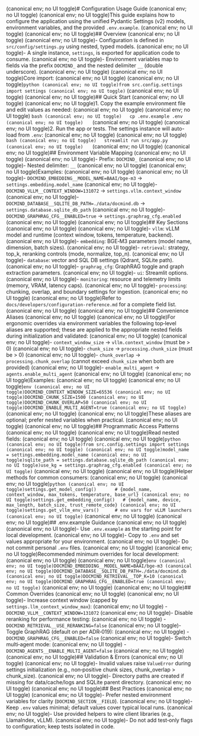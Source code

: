  (canonical env; no UI toggle)# Configuration Usage Guide
 (canonical env; no UI toggle)
 (canonical env; no UI toggle)This guide explains how to configure the application using the unified Pydantic Settings (v2) models, environment variables, and the provided `.env.example`.
 (canonical env; no UI toggle)
 (canonical env; no UI toggle)## Overview
 (canonical env; no UI toggle)
 (canonical env; no UI toggle)- Configuration is defined in `src/config/settings.py` using nested, typed models.
 (canonical env; no UI toggle)- A single instance, `settings`, is exported for application code to consume.
 (canonical env; no UI toggle)- Environment variables map to fields via the prefix `DOCMIND_` and the nested delimiter `__` (double underscore).
 (canonical env; no UI toggle)
 (canonical env; no UI toggle)Core import:
 (canonical env; no UI toggle)
 (canonical env; no UI toggle)```python
 (canonical env; no UI toggle)from src.config.settings import settings
 (canonical env; no UI toggle)```
 (canonical env; no UI toggle)
 (canonical env; no UI toggle)## Quick Start
 (canonical env; no UI toggle)
 (canonical env; no UI toggle)1. Copy the example environment file and edit values as needed:
 (canonical env; no UI toggle)
 (canonical env; no UI toggle)   ```bash
 (canonical env; no UI toggle)   cp .env.example .env
 (canonical env; no UI toggle)   ```
 (canonical env; no UI toggle)
 (canonical env; no UI toggle)2. Run the app or tests. The settings instance will auto-load from `.env`:
 (canonical env; no UI toggle)
 (canonical env; no UI toggle)   ```bash
 (canonical env; no UI toggle)   streamlit run src/app.py
 (canonical env; no UI toggle)   ```
 (canonical env; no UI toggle)
 (canonical env; no UI toggle)## Environment Variable Mapping
 (canonical env; no UI toggle)
 (canonical env; no UI toggle)- Prefix: `DOCMIND_`
 (canonical env; no UI toggle)- Nested delimiter: `__`
 (canonical env; no UI toggle)
 (canonical env; no UI toggle)Examples:
 (canonical env; no UI toggle)
 (canonical env; no UI toggle)- `DOCMIND_EMBEDDING__MODEL_NAME=BAAI/bge-m3` → `settings.embedding.model_name`
 (canonical env; no UI toggle)- `DOCMIND_VLLM__CONTEXT_WINDOW=131072` → `settings.vllm.context_window`
 (canonical env; no UI toggle)- `DOCMIND_DATABASE__SQLITE_DB_PATH=./data/docmind.db` → `settings.database.sqlite_db_path`
 (canonical env; no UI toggle)- `DOCMIND_GRAPHRAG_CFG__ENABLED=true` → `settings.graphrag_cfg.enabled`
 (canonical env; no UI toggle)
 (canonical env; no UI toggle)## Key Sections
 (canonical env; no UI toggle)
 (canonical env; no UI toggle)- `vllm`: vLLM model and runtime (context window, tokens, temperature, backend).
 (canonical env; no UI toggle)- `embedding`: BGE‑M3 parameters (model name, dimension, batch sizes).
 (canonical env; no UI toggle)- `retrieval`: strategy, top_k, reranking controls (mode, normalize, top_n).
 (canonical env; no UI toggle)- `database`: vector and SQL DB settings (Qdrant, SQLite path).
 (canonical env; no UI toggle)- `graphrag_cfg`: GraphRAG toggle and graph extraction parameters.
 (canonical env; no UI toggle)- `ui`: Streamlit options.
 (canonical env; no UI toggle)- `monitoring`: resource and telemetry limits (memory, VRAM, latency caps).
 (canonical env; no UI toggle)- `processing`: chunking, overlap, and boundary settings for ingestion.
 (canonical env; no UI toggle)
 (canonical env; no UI toggle)Refer to `docs/developers/configuration-reference.md` for a complete field list.
 (canonical env; no UI toggle)
 (canonical env; no UI toggle)## Convenience Aliases
 (canonical env; no UI toggle)
 (canonical env; no UI toggle)For ergonomic overrides via environment variables the following top‑level aliases are supported; these are applied to the appropriate nested fields during initialization and validated:
 (canonical env; no UI toggle)
 (canonical env; no UI toggle)- `context_window_size` → `vllm.context_window` (must be > 0)
 (canonical env; no UI toggle)- `chunk_size` → `processing.chunk_size` (must be > 0)
 (canonical env; no UI toggle)- `chunk_overlap` → `processing.chunk_overlap` (cannot exceed `chunk_size` when both are provided)
 (canonical env; no UI toggle)- `enable_multi_agent` → `agents.enable_multi_agent`
 (canonical env; no UI toggle)
 (canonical env; no UI toggle)Examples:
 (canonical env; no UI toggle)
 (canonical env; no UI toggle)```env
 (canonical env; no UI toggle)DOCMIND_CONTEXT_WINDOW_SIZE=65536
 (canonical env; no UI toggle)DOCMIND_CHUNK_SIZE=1500
 (canonical env; no UI toggle)DOCMIND_CHUNK_OVERLAP=50
 (canonical env; no UI toggle)DOCMIND_ENABLE_MULTI_AGENT=true
 (canonical env; no UI toggle)```
 (canonical env; no UI toggle)
 (canonical env; no UI toggle)These aliases are optional; prefer nested variables when practical.
 (canonical env; no UI toggle)
 (canonical env; no UI toggle)## Programmatic Access Patterns
 (canonical env; no UI toggle)
 (canonical env; no UI toggle)Read nested fields:
 (canonical env; no UI toggle)
 (canonical env; no UI toggle)```python
 (canonical env; no UI toggle)from src.config.settings import settings
 (canonical env; no UI toggle)
 (canonical env; no UI toggle)model_name = settings.embedding.model_name
 (canonical env; no UI toggle)sqlite_path = settings.database.sqlite_db_path
 (canonical env; no UI toggle)use_kg = settings.graphrag_cfg.enabled
 (canonical env; no UI toggle)```
 (canonical env; no UI toggle)
 (canonical env; no UI toggle)Helper methods for common consumers:
 (canonical env; no UI toggle)
 (canonical env; no UI toggle)```python
 (canonical env; no UI toggle)settings.get_model_config()       # {model_name, context_window, max_tokens, temperature, base_url}
 (canonical env; no UI toggle)settings.get_embedding_config()   # {model_name, device, max_length, batch_size, trust_remote_code}
 (canonical env; no UI toggle)settings.get_vllm_env_vars()      # env vars for vLLM launchers
 (canonical env; no UI toggle)```
 (canonical env; no UI toggle)
 (canonical env; no UI toggle)## .env.example Guidance
 (canonical env; no UI toggle)
 (canonical env; no UI toggle)- Use `.env.example` as the starting point for local development.
 (canonical env; no UI toggle)- Copy to `.env` and set values appropriate for your environment.
 (canonical env; no UI toggle)- Do not commit personal `.env` files.
 (canonical env; no UI toggle)
 (canonical env; no UI toggle)Recommended minimum overrides for local development:
 (canonical env; no UI toggle)
 (canonical env; no UI toggle)```env
 (canonical env; no UI toggle)DOCMIND_EMBEDDING__MODEL_NAME=BAAI/bge-m3
 (canonical env; no UI toggle)DOCMIND_DATABASE__SQLITE_DB_PATH=./data/docmind.db
 (canonical env; no UI toggle)DOCMIND_RETRIEVAL__TOP_K=10
 (canonical env; no UI toggle)DOCMIND_GRAPHRAG_CFG__ENABLED=true
 (canonical env; no UI toggle)```
 (canonical env; no UI toggle)
 (canonical env; no UI toggle)## Common Overrides
 (canonical env; no UI toggle)
 (canonical env; no UI toggle)- Increase context window (capped by `settings.llm_context_window_max`):
 (canonical env; no UI toggle)  - `DOCMIND_VLLM__CONTEXT_WINDOW=131072`
 (canonical env; no UI toggle)- Disable reranking for performance testing:
 (canonical env; no UI toggle)  - `DOCMIND_RETRIEVAL__USE_RERANKING=false`
 (canonical env; no UI toggle)- Toggle GraphRAG (default on per ADR‑019):
 (canonical env; no UI toggle)  - `DOCMIND_GRAPHRAG_CFG__ENABLED=false`
 (canonical env; no UI toggle)- Switch multi‑agent mode:
 (canonical env; no UI toggle)  - `DOCMIND_AGENTS__ENABLE_MULTI_AGENT=false`
 (canonical env; no UI toggle)
 (canonical env; no UI toggle)## Validation & Errors
 (canonical env; no UI toggle)
 (canonical env; no UI toggle)- Invalid values raise `ValueError` during settings initialization (e.g., non‑positive chunk sizes, chunk_overlap > chunk_size).
 (canonical env; no UI toggle)- Directory paths are created if missing for data/cache/logs and SQLite parent directory.
 (canonical env; no UI toggle)
 (canonical env; no UI toggle)## Best Practices
 (canonical env; no UI toggle)
 (canonical env; no UI toggle)- Prefer nested environment variables for clarity (`DOCMIND_SECTION__FIELD`).
 (canonical env; no UI toggle)- Keep `.env` values minimal; default values cover typical local runs.
 (canonical env; no UI toggle)- Use provided helpers to wire client libraries (e.g., LlamaIndex, vLLM).
 (canonical env; no UI toggle)- Do not add test‑only flags to configuration; keep tests isolated in code.
